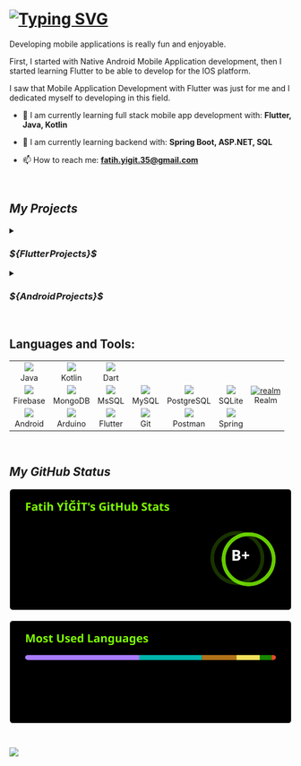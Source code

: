 <h1 align="left">
     <a href="https://git.io/typing-svg"><img src="https://readme-typing-svg.demolab.com?font=Fira+Code&pause=1000&color=06A905&random=false&width=410&lines=Hi+there+%F0%9F%91%8B%2C+I'm+Fatih+Yigit;I'm+a+Mobile+Application+Developer" alt="Typing SVG" /></a>
</h1>

<p align="left">Developing mobile applications is really fun and enjoyable.</p>

<p align="left">First, I started with Native Android Mobile Application development, then I started learning Flutter to be able to develop for the IOS platform.</p>

<p align="left">I saw that Mobile Application Development with Flutter was just for me and I dedicated myself to developing in this field.</p>

- 🌱 I am currently learning full stack mobile app development with: **Flutter, Java, Kotlin**
  
- 🌱 I am currently learning backend with: **Spring Boot, ASP.NET, SQL**
  
- 📫 How to reach me: **fatih.yigit.35@gmail.com**
<br/>

<h2><i>My Projects</i></h2>
<details>
     
<summary><h3><i>${Flutter&hairsp;Projects}$</i></h3></summary>

- [Creating a Turkish Flag](https://github.com/FatihYigit35/TurkBayragiOlusturma) <br/>In this project, we worked on drawing the Turkish Flag using Flutter widgets.
- [My Favorite Places](https://github.com/FatihYigit35/my_favorite_places) <br/>With this app I will save my favorite.
- [Shopping Notes](https://github.com/FatihYigit35/shopping_notes) <br/>With this project, you can create your shopping list and delete the products you purchased from the list.
- [Meals App](https://github.com/FatihYigit35/meals_app) <br/>What I learned with this project;
     - We created widgets in different files and used the same widget over and over again in the application.
     - We created variable values ​​that we can use from anywhere in the application with the Riverpod library.
     - We enriched the visuals by applying animations to the category list on the home page, to the images in the transitions on the meals and meal details pages, and to the favorite button on the meal details pages
- [Spending Tracker](https://github.com/FatihYigit35/spending_tracker) <br/>We will track our expenses with this application. With this project, I aim to learn new features that I can use in Flutter.
- [Random Kpss Questions](https://github.com/FatihYigit35/random_kpss_questions) <br/>Flutter is a project I created to improve myself, where I learned about transitions between pages and data transfer.
- [Roll Dice App](https://github.com/FatihYigit35/roll_dice_app) <br/>My first flutter project.
</details>

<details>
<summary><h3><i>${Android&hairsp;Projects}$</i></h3></summary>
     
- [Tatilci](https://github.com/FatihYigit35/Tatilci) <br/>It is a mobile application that helps you plan your holiday easily and effectively. It eliminates tools and fees by connecting vacationers directly to their homes. In this way, users can maintain the best accommodations in their desired locations and report them with transparency.
- [IsKapisi](https://github.com/FatihYigit35/IsKapisi) <br/>This application aims to bring together service providers and employers on a common platform.
- [Fruits App](https://github.com/FatihYigit35/Fruits) <br/>It is my repository where I share the information I gained during the mobile application development process with Kotlin.
- [Contacts App](https://github.com/FatihYigit35/Contacts-App) <br/>A simple project that I created with the knowledge I gained during the Android mobile development learning process.

</details>
<br>

<h2 align="left">Languages and Tools:</h2>
<p align="left">
     <table>
          <tr>
               <td align="center">
                    <a href="https://skillicons.dev">
                        <img src="https://skillicons.dev/icons?i=java" />
                    </a>
                    <br>
                    Java
               </td>
               <td align="center">
                    <a href="https://skillicons.dev">
                        <img src="https://skillicons.dev/icons?i=kotlin" />
                    </a>
                    <br>
                    Kotlin
               </td>
               <td align="center">
                    <a href="https://skillicons.dev">
                        <img src="https://skillicons.dev/icons?i=dart" />
                    </a>
                    <br>
                    Dart
               </td>
          </tr>     
          <tr>
               <td align="center">
                    <a href="https://skillicons.dev">
                        <img src="https://skillicons.dev/icons?i=firebase" />
                    </a>
                    <br>
                    Firebase
               </td>
               <td align="center">
                    <a href="https://skillicons.dev">
                        <img src="https://skillicons.dev/icons?i=mongodb" />
                    </a>
                    <br>
                    MongoDB
               </td>
               <td align="center">
                    <a href="https://github.com/LelouchFR/skill-icons">
                        <img src="https://go-skill-icons.vercel.app/api/icons?i=sqlserver" />
                    </a>
                    <br>
                    MsSQL
               </td>
               <td align="center">
                    <a href="https://skillicons.dev">
                        <img src="https://skillicons.dev/icons?i=mysql" />
                    </a>
                    <br>
                    MySQL
               </td>
               <td align="center">
                    <a href="https://skillicons.dev">
                        <img src="https://skillicons.dev/icons?i=postgres" />
                    </a>
                    <br>
                    PostgreSQL
               </td>
               <td align="center">
                    <a href="https://skillicons.dev">
                        <img src="https://skillicons.dev/icons?i=sqlite" />
                    </a>
                    <br>
                    SQLite
               </td>
               <td align="center">
                    <a href="https://skillicons.dev">
                        <img src="https://raw.githubusercontent.com/bestofjs/bestofjs-webui/8665e8c267a0215f3159df28b33c365198101df5/public/logos/realm.svg" alt="realm" width="50" height="50"/>
                    </a>
                    <br>
                    Realm
               </td>
          </tr>   
          <tr>
               <td align="center">
                    <a href="https://skillicons.dev">
                        <img src="https://skillicons.dev/icons?i=androidstudio" />
                    </a>
                    <br>
                    Android
               </td>
               <td align="center">
                    <a href="https://skillicons.dev">
                        <img src="https://skillicons.dev/icons?i=arduino" />
                    </a>
                    <br>
                    Arduino
               </td>
               <td align="center">
                    <a href="https://skillicons.dev">
                        <img src="https://skillicons.dev/icons?i=flutter" />
                    </a>
                    <br>
                    Flutter
               </td>
               <td align="center">
                    <a href="https://skillicons.dev">
                        <img src="https://skillicons.dev/icons?i=git" />
                    </a>
                    <br>
                    Git
               </td>
               <td align="center">
                    <a href="https://skillicons.dev">
                        <img src="https://skillicons.dev/icons?i=postman" />
                    </a>
                    <br>
                    Postman
               </td>
               <td align="center">
                    <a href="https://skillicons.dev">
                        <img src="https://skillicons.dev/icons?i=spring" />
                    </a>
                    <br>
                    Spring
               </td>
          </tr>   
     </table>
</p>
<br>

<h2><i>My GitHub Status</i></h2>

[![My GitHub Stats](/assets/stats.svg)](https://github-readme-stats-swart-six-69.vercel.app/api?username=FatihYigit35&card_width=450&show_icons=true&locale=en&theme=chartreuse-dark)

[![My Most Used Languges](/assets/used_languages.svg)](https://github-readme-stats-swart-six-69.vercel.app/api/top-langs?username=FatihYigit35&card_width=450&show_icons=true&locale=en&layout=compact&theme=chartreuse-dark)

<h1></h1>

![](https://komarev.com/ghpvc/?username=FatihYigit35&style=for-the-badge&color=brightgreen&label=PROFILE+VIEWS)
